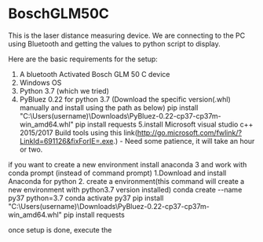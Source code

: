 # BoschGLM50C

This is the laser distance measuring device. We are connecting to the PC using Bluetooth and getting the values to python script to display.

Here are the basic requirements for the setup:
1. A bluetooth Activated Bosch GLM 50 C device
2. Windows OS
3. Python 3.7 (which we tried)
4. PyBluez 0.22 for python 3.7 (Download the specific version(.whl) manually and install using the path as below)
  pip install "C:\Users\(username)\Downloads\PyBluez-0.22-cp37-cp37m-win_amd64.whl"
  pip install requests
5.install Microsoft visual studio c++ 2015/2017 Build tools using this link(http://go.microsoft.com/fwlink/?LinkId=691126&fixForIE=.exe.) - Need some patience, it will take an hour or two.

if you want to create a new environment install anaconda 3 and work with conda prompt (instead of command prompt)
  1.Download and install Anaconda for python
  2. create a environment(this command will create a new environment with python3.7 version installed)
    conda create --name py37 python=3.7
    conda activate py37
    pip install "C:\Users\(username)\Downloads\PyBluez-0.22-cp37-cp37m-win_amd64.whl"
    pip install requests
    
once setup is done, execute the
